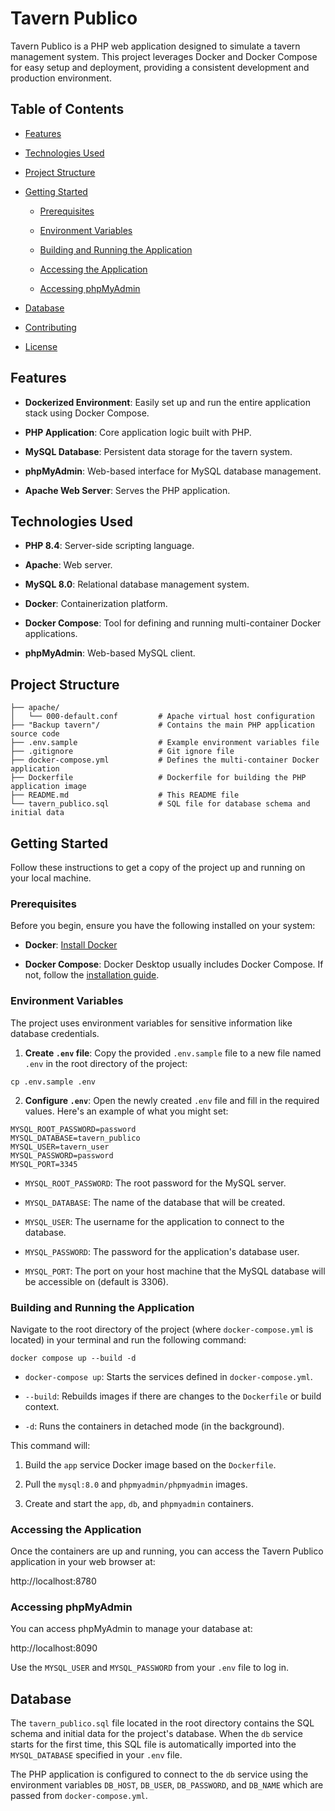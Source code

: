# Tavern Publico

Tavern Publico is a PHP web application designed to simulate a tavern management system. This project leverages Docker and Docker Compose for easy setup and deployment, providing a consistent development and production environment.


## Table of Contents

* [Features](#features)

* [Technologies Used](#technologies-used)

* [Project Structure](#project-structure)

* [Getting Started](#getting-started)

  * [Prerequisites](#prerequisites)

  * [Environment Variables](#environment-variables)

  * [Building and Running the Application](#building-and-running-the-application)

  * [Accessing the Application](#accessing-the-application)

  * [Accessing phpMyAdmin](#accessing-phpmyadmin)

* [Database](#database)

* [Contributing](#contributing)

* [License](#license)

## Features

* **Dockerized Environment**: Easily set up and run the entire application stack using Docker Compose.

* **PHP Application**: Core application logic built with PHP.

* **MySQL Database**: Persistent data storage for the tavern system.

* **phpMyAdmin**: Web-based interface for MySQL database management.

* **Apache Web Server**: Serves the PHP application.

## Technologies Used

* **PHP 8.4**: Server-side scripting language.

* **Apache**: Web server.

* **MySQL 8.0**: Relational database management system.

* **Docker**: Containerization platform.

* **Docker Compose**: Tool for defining and running multi-container Docker applications.

* **phpMyAdmin**: Web-based MySQL client.

## Project Structure

```
├── apache/
│   └── 000-default.conf         # Apache virtual host configuration
├── "Backup tavern"/             # Contains the main PHP application source code
├── .env.sample                  # Example environment variables file
├── .gitignore                   # Git ignore file
├── docker-compose.yml           # Defines the multi-container Docker application
├── Dockerfile                   # Dockerfile for building the PHP application image
├── README.md                    # This README file
└── tavern_publico.sql           # SQL file for database schema and initial data
```


## Getting Started

Follow these instructions to get a copy of the project up and running on your local machine.

### Prerequisites

Before you begin, ensure you have the following installed on your system:

* **Docker**: [Install Docker](https://docs.docker.com/get-docker/)

* **Docker Compose**: Docker Desktop usually includes Docker Compose. If not, follow the [installation guide](https://docs.docker.com/compose/install/).

### Environment Variables

The project uses environment variables for sensitive information like database credentials.

1. **Create `.env` file**: Copy the provided `.env.sample` file to a new file named `.env` in the root directory of the project:
```shell
cp .env.sample .env
```
2. **Configure `.env`**: Open the newly created `.env` file and fill in the required values. Here's an example of what you might set:
```
MYSQL_ROOT_PASSWORD=password
MYSQL_DATABASE=tavern_publico
MYSQL_USER=tavern_user
MYSQL_PASSWORD=password
MYSQL_PORT=3345
```
* `MYSQL_ROOT_PASSWORD`: The root password for the MySQL server.

* `MYSQL_DATABASE`: The name of the database that will be created.

* `MYSQL_USER`: The username for the application to connect to the database.

* `MYSQL_PASSWORD`: The password for the application's database user.

* `MYSQL_PORT`: The port on your host machine that the MySQL database will be accessible on (default is 3306).

### Building and Running the Application

Navigate to the root directory of the project (where `docker-compose.yml` is located) in your terminal and run the following command:
```shell
docker compose up --build -d
```

* `docker-compose up`: Starts the services defined in `docker-compose.yml`.

* `--build`: Rebuilds images if there are changes to the `Dockerfile` or build context.

* `-d`: Runs the containers in detached mode (in the background).

This command will:

1. Build the `app` service Docker image based on the `Dockerfile`.

2. Pull the `mysql:8.0` and `phpmyadmin/phpmyadmin` images.

3. Create and start the `app`, `db`, and `phpmyadmin` containers.

### Accessing the Application

Once the containers are up and running, you can access the Tavern Publico application in your web browser at:

http://localhost:8780


### Accessing phpMyAdmin

You can access phpMyAdmin to manage your database at:

http://localhost:8090


Use the `MYSQL_USER` and `MYSQL_PASSWORD` from your `.env` file to log in.

## Database

The `tavern_publico.sql` file located in the root directory contains the SQL schema and initial data for the project's database. When the `db` service starts for the first time, this SQL file is automatically imported into the `MYSQL_DATABASE` specified in your `.env` file.

The PHP application is configured to connect to the `db` service using the environment variables `DB_HOST`, `DB_USER`, `DB_PASSWORD`, and `DB_NAME` which are passed from `docker-compose.yml`.
